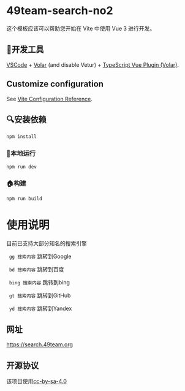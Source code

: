 # 49team-search-no2

这个模板应该可以帮助您开始在 Vite 中使用 Vue 3 进行开发。

## 🔧开发工具

[VSCode](https://code.visualstudio.com/) + [Volar](https://marketplace.visualstudio.com/items?itemName=Vue.volar) (and disable Vetur) + [TypeScript Vue Plugin (Volar)](https://marketplace.visualstudio.com/items?itemName=Vue.vscode-typescript-vue-plugin).

## Customize configuration

See [Vite Configuration Reference](https://vitejs.dev/config/).

## 🔍安装依赖

```sh
npm install
```

### 🏃‍本地运行

```sh
npm run dev
```

### 🏠构建

```sh
npm run build
```

# 使用说明

目前已支持大部分知名的搜索引擎

` gg 搜索内容` 跳转到Google

` bd 搜索内容` 跳转到百度

` bing 搜索内容` 跳转到bing

` gt 搜索内容` 跳转到GitHub

` yd 搜索内容` 跳转到Yandex

## 网址
https://search.49team.org

## 开源协议
该项目使用[cc-by-sa-4.0](https://choosealicense.com/licenses/cc-by-sa-4.0/)
